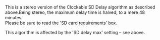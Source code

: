 
This is a stereo version of the Clockable SD Delay algorithm as described above.Being stereo, the maximum delay time is
halved, to a mere 48 minutes.  
Please be sure to read the 'SD card requirements' box.

This algorithm is affected by the 'SD delay max' setting – see above.

